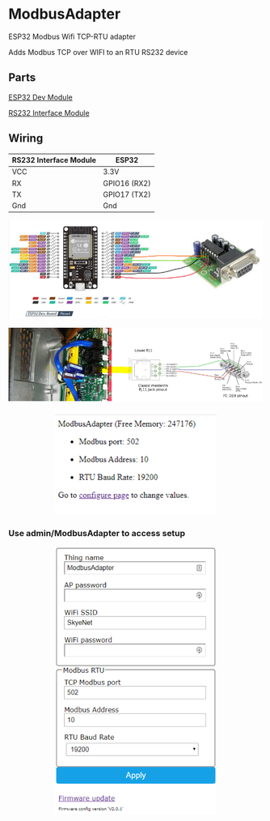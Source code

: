 # ModbusAdapter
ESP32 Modbus Wifi TCP-RTU adapter

Adds Modbus TCP over WIFI to an RTU RS232 device

## Parts

<a href="https://www.aliexpress.com/item/32826540261.html?src=google&src=google&albch=shopping&acnt=494-037-6276&isdl=y&slnk=&plac=&mtctp=&albbt=Google_7_shopping&aff_platform=google&aff_short_key=UneMJZVf&&albagn=888888&albcp=7386552844&albag=80241711349&trgt=743612850714&crea=en32826540261&netw=u&device=c&albpg=743612850714&albpd=en32826540261&gclid=Cj0KCQjw-r71BRDuARIsAB7i_QMqV6A_E4zdDcSiXs2j3qIUm4cIgdCFfkDs1Egmak4QgCXrvfcQXAkaAu2WEALw_wcB&gclsrc=aw.ds"> ESP32 Dev Module</a>

<a href="https://www.canakit.com/rs232-interface-module-ck1007-uk1007.html"> RS232 Interface Module </a>

## Wiring

RS232 Interface Module | ESP32 |
--- | --- |
VCC | 3.3V |
RX | GPIO16 (RX2) |
TX | GPIO17 (TX2)|
Gnd | Gnd |

<p align="center">
  <img src="./Pictures/Wiring.png" width="800"/>
</p>

<p align="center">
  <img src="./Pictures/CableClassic.png" width="800"/>
</p>

<p align="center">
  <img src="./Pictures/home.png" width="320"/>
</p>

 ### Use admin/ModbusAdapter to access setup
 
<p align="center">
  <img src="./Pictures/Setup.png" width="320"/>
</p>
